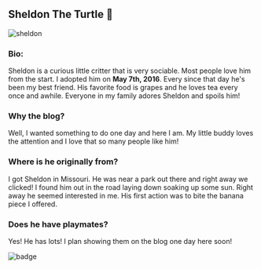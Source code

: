 ## Sheldon The Turtle :turtle:

![sheldon](https://sheldontheturtle.com/assets/img/sheldon-60-58px.jpg)

### Bio:

Sheldon is a curious little critter that is very sociable. Most people love him from the start. I adopted him on __May 7th, 2016__. Every since that day he's been my best friend. His favorite food is grapes and he loves tea every once and awhile. Everyone in my family adores Sheldon and spoils him!

### Why the blog?

Well, I wanted something to do one day and here I am. My little buddy loves the attention and I love that so many people like him!

### Where is he originally from?

I got Sheldon in Missouri. He was near a park out there and right away we clicked! I found him out in the road laying down soaking up some sun. Right away he seemed interested in me. His first action was to bite the banana piece I offered.

### Does he have playmates?

Yes! He has lots! I plan showing them on the blog one day here soon!

![badge](https://img.shields.io/badge/%F0%9F%90%A2-Blog-green.svg)
